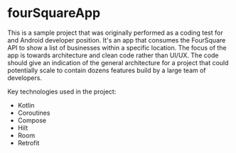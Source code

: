 # fourSquareApp

This is a sample project that was originally performed as a coding test for and Android developer position. It's an app that consumes the FourSquare API to show a list of businesses within a specific location. The focus of the app is towards architecture and clean code rather than UI/UX. The code should give an indication of the general architecture for a project that could potentially scale to contain dozens features build by a large team of developers. 

Key technologies used in the project:

- Kotlin
- Coroutines
- Compose
- Hilt
- Room
- Retrofit
